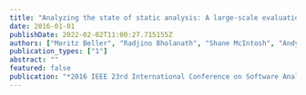 ```yaml
---
title: "Analyzing the state of static analysis: A large-scale evaluation in open source software"
date: 2016-01-01
publishDate: 2022-02-02T11:00:27.715155Z
authors: ["Moritz Beller", "Radjino Bholanath", "Shane McIntosh", "Andy Zaidman"]
publication_types: ["1"]
abstract: ""
featured: false
publication: "*2016 IEEE 23rd International Conference on Software Analysis, Evolution, and Reengineering (SANER)*"
---
```


